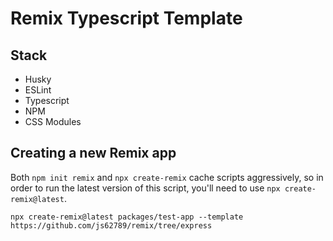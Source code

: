 # Remix Typescript Template

## Stack

- Husky
- ESLint
- Typescript
- NPM
- CSS Modules

## Creating a new Remix app

Both `npm init remix` and `npx create-remix` cache scripts aggressively, so in order to run the latest version of this script, you'll need to use `npx create-remix@latest`.

`npx create-remix@latest packages/test-app --template https://github.com/js62789/remix/tree/express`

